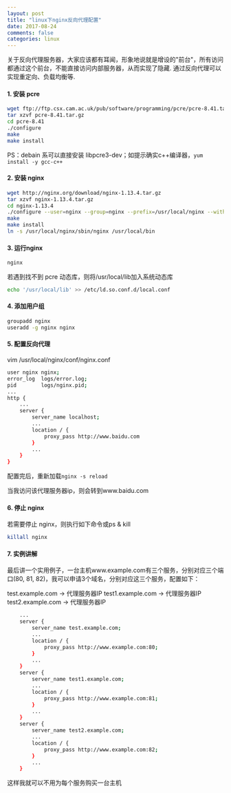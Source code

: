 ```yaml
---
layout: post
title: "linux下nginx反向代理配置"
date: 2017-08-24
comments: false
categories: linux
---
```


关于反向代理服务器，大家应该都有耳闻，形象地说就是增设的"前台"，所有访问都通过这个前台，不能直接访问内部服务器，从而实现了隐藏. 通过反向代理可以实现重定向、负载均衡等.

#### 1. 安装 pcre

```bash
wget ftp://ftp.csx.cam.ac.uk/pub/software/programming/pcre/pcre-8.41.tar.gz
tar xzvf pcre-8.41.tar.gz
cd pcre-8.41
./configure
make
make install
```
PS：debain 系可以直接安装 libpcre3-dev；如提示确实c++编译器，`yum install -y gcc-c++`

#### 2. 安装 nginx

```bash
wget http://nginx.org/download/nginx-1.13.4.tar.gz
tar xzvf nginx-1.13.4.tar.gz
cd nginx-1.13.4
./configure --user=nginx --group=nginx --prefix=/usr/local/nginx --with-http_stub_status_module --with-http_ssl_module
make
make install
ln -s /usr/local/nginx/sbin/nginx /usr/local/bin
```

#### 3. 运行nginx

```bash
nginx
```
若遇到找不到 pcre 动态库，则将/usr/local/lib加入系统动态库

```bash
echo '/usr/local/lib' >> /etc/ld.so.conf.d/local.conf
```

#### 4. 添加用户组

```bash
groupadd nginx
useradd -g nginx nginx
```

#### 5. 配置反向代理
vim /usr/local/nginx/conf/nginx.conf

```bash
user nginx nginx;
error_log  logs/error.log;
pid        logs/nginx.pid;
...
http {
    ...
    server {
        server_name localhost;
        ...
        location / {
            proxy_pass http://www.baidu.com
        }
        ...
    }
}
```

配置完后，重新加载`nginx -s reload`

当我访问该代理服务器ip，则会转到www.baidu.com

#### 6. 停止 nginx
若需要停止 nginx，则执行如下命令或ps & kill
```bash
killall nginx
```

#### 7. 实例讲解
最后讲一个实用例子，一台主机www.example.com有三个服务，分别对应三个端口(80, 81, 82)，我可以申请3个域名，分别对应这三个服务，配置如下：

test.example.com -> 代理服务器IP
test1.example.com -> 代理服务器IP
test2.example.com -> 代理服务器IP

```bash
    ...
    server {
        server_name test.example.com;
        ...
        location / {
            proxy_pass http://www.example.com:80;
        }
        ...
    }
    server {
        server_name test1.example.com;
        ...
        location / {
            proxy_pass http://www.example.com:81;
        }
        ...
    }
    server {
        server_name test2.example.com;
        ...
        location / {
            proxy_pass http://www.example.com:82;
        }
        ...
    }
```
这样我就可以不用为每个服务购买一台主机



